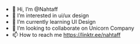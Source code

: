 - 👋 Hi, I’m @Nahtaff
- 👀 I’m interested in ui/ux design
- 🌱 I’m currently learning UI Design
- 💞️ I’m looking to collaborate on Unicorn Company
- 📫 How to reach me https://linktr.ee/nahtaff
